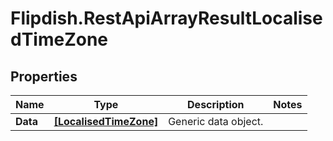 # Flipdish.RestApiArrayResultLocalisedTimeZone

## Properties
Name | Type | Description | Notes
------------ | ------------- | ------------- | -------------
**Data** | [**[LocalisedTimeZone]**](LocalisedTimeZone.md) | Generic data object. | 


